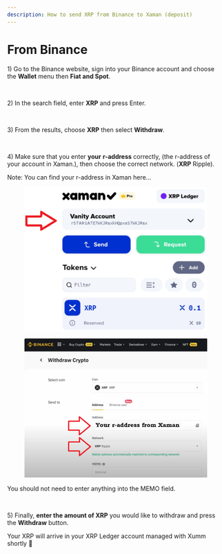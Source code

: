 ```yaml
---
description: How to send XRP from Binance to Xaman (deposit)
---
```


# From Binance

1\) Go to the Binance website, sign into your Binance account and choose the **Wallet** menu then **Fiat and Spot**.

<figure><img src="../../.gitbook/assets/Binance -1.png" alt=""><figcaption></figcaption></figure>

2\) In the search field, enter **XRP** and press Enter.

<figure><img src="../../.gitbook/assets/Binance -2 (1).png" alt=""><figcaption></figcaption></figure>

3\) From the results, choose **XRP** then select **Withdraw**.

<figure><img src="../../.gitbook/assets/Binance -3.png" alt=""><figcaption></figcaption></figure>

4\) Make sure that you enter **your** **r-address** correctly, (the r-address of your account in Xaman.), then choose the correct network. (**XRP** Ripple).

Note: You can find your r-address in Xaman here…

<figure><img src="../../.gitbook/assets/R-address in Xaman.png" alt=""><figcaption></figcaption></figure>



<figure><img src="../../.gitbook/assets/Binance -  Sending from - 3.png" alt=""><figcaption></figcaption></figure>

You should not need to enter anything into the MEMO field.

<figure><img src="../../.gitbook/assets/Binance -5.png" alt=""><figcaption></figcaption></figure>

5\) Finally, **enter the amount of XRP** you would like to withdraw and press the **Withdraw** button.

Your XRP will arrive in your XRP Ledger account managed with Xumm shortly 🎉

